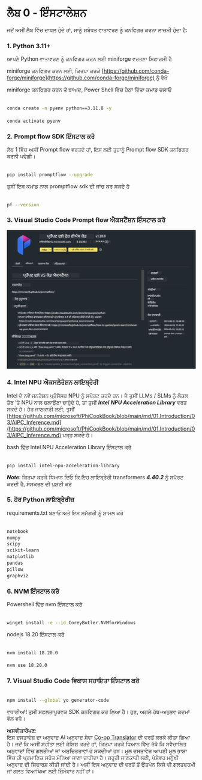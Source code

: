 <!--
CO_OP_TRANSLATOR_METADATA:
{
  "original_hash": "a4ef39027902e82f2c33d568d2a2259a",
  "translation_date": "2025-05-09T19:18:53+00:00",
  "source_file": "md/02.Application/02.Code/Phi3/VSCodeExt/HOL/AIPC/01.Installations.md",
  "language_code": "pa"
}
-->
# **ਲੈਬ 0 - ਇੰਸਟਾਲੇਸ਼ਨ**

ਜਦੋਂ ਅਸੀਂ ਲੈਬ ਵਿੱਚ ਦਾਖਲ ਹੁੰਦੇ ਹਾਂ, ਸਾਨੂੰ ਸਬੰਧਤ ਵਾਤਾਵਰਣ ਨੂੰ ਕਨਫਿਗਰ ਕਰਨਾ ਲਾਜ਼ਮੀ ਹੁੰਦਾ ਹੈ:


### **1. Python 3.11+**

ਆਪਣੇ Python ਵਾਤਾਵਰਣ ਨੂੰ ਕਨਫਿਗਰ ਕਰਨ ਲਈ miniforge ਵਰਤਣਾ ਸਿਫਾਰਸ਼ੀ ਹੈ

miniforge ਕਨਫਿਗਰ ਕਰਨ ਲਈ, ਕਿਰਪਾ ਕਰਕੇ [https://github.com/conda-forge/miniforge](https://github.com/conda-forge/miniforge) ਨੂੰ ਵੇਖੋ

miniforge ਕਨਫਿਗਰ ਕਰਨ ਤੋਂ ਬਾਅਦ, Power Shell ਵਿੱਚ ਹੇਠਾਂ ਦਿੱਤਾ ਕਮਾਂਡ ਚਲਾਓ

```bash

conda create -n pyenv python==3.11.8 -y

conda activate pyenv

```


### **2. Prompt flow SDK ਇੰਸਟਾਲ ਕਰੋ**

ਲੈਬ 1 ਵਿੱਚ ਅਸੀਂ Prompt flow ਵਰਤਦੇ ਹਾਂ, ਇਸ ਲਈ ਤੁਹਾਨੂੰ Prompt flow SDK ਕਨਫਿਗਰ ਕਰਨੀ ਪਵੇਗੀ।

```bash

pip install promptflow --upgrade

```

ਤੁਸੀਂ ਇਸ ਕਮਾਂਡ ਨਾਲ promptflow sdk ਦੀ ਜਾਂਚ ਕਰ ਸਕਦੇ ਹੋ


```bash

pf --version

```

### **3. Visual Studio Code Prompt flow ਐਕਸਟੈਂਸ਼ਨ ਇੰਸਟਾਲ ਕਰੋ**

![pf](../../../../../../../../../translated_images/pf_ext.fa065f22e1ee3e67157662d8be5241f346ddd83744045e3406d92b570e8d8b36.pa.png)


### **4. Intel NPU ਐਕਸਲੇਰੇਸ਼ਨ ਲਾਇਬ੍ਰੇਰੀ**

Intel ਦੇ ਨਵੇਂ ਜਨਰੇਸ਼ਨ ਪ੍ਰੋਸੈਸਰ NPU ਨੂੰ ਸਪੋਰਟ ਕਰਦੇ ਹਨ। ਜੇ ਤੁਸੀਂ LLMs / SLMs ਨੂੰ ਲੋਕਲ ਤੌਰ 'ਤੇ NPU ਨਾਲ ਚਲਾਉਣਾ ਚਾਹੁੰਦੇ ਹੋ, ਤਾਂ ਤੁਸੀਂ ***Intel NPU Acceleration Library*** ਵਰਤ ਸਕਦੇ ਹੋ। ਹੋਰ ਜਾਣਕਾਰੀ ਲਈ, ਤੁਸੀਂ [https://github.com/microsoft/PhiCookBook/blob/main/md/01.Introduction/03/AIPC_Inference.md](https://github.com/microsoft/PhiCookBook/blob/main/md/01.Introduction/03/AIPC_Inference.md) ਪੜ੍ਹ ਸਕਦੇ ਹੋ।

bash ਵਿੱਚ Intel NPU Acceleration Library ਇੰਸਟਾਲ ਕਰੋ


```bash

pip install intel-npu-acceleration-library

```

***Note***: ਕਿਰਪਾ ਕਰਕੇ ਧਿਆਨ ਦਿਓ ਕਿ ਇਹ ਲਾਇਬ੍ਰੇਰੀ transformers ***4.40.2*** ਨੂੰ ਸਪੋਰਟ ਕਰਦੀ ਹੈ, ਸੰਸਕਰਣ ਦੀ ਪੁਸ਼ਟੀ ਕਰੋ


### **5. ਹੋਰ Python ਲਾਇਬ੍ਰੇਰੀਜ਼**


requirements.txt ਬਣਾਓ ਅਤੇ ਇਸ ਸਮੱਗਰੀ ਨੂੰ ਸ਼ਾਮਲ ਕਰੋ

```txt

notebook
numpy 
scipy 
scikit-learn 
matplotlib 
pandas 
pillow 
graphviz

```


### **6. NVM ਇੰਸਟਾਲ ਕਰੋ**

Powershell ਵਿੱਚ nvm ਇੰਸਟਾਲ ਕਰੋ


```bash

winget install -e --id CoreyButler.NVMforWindows

```

nodejs 18.20 ਇੰਸਟਾਲ ਕਰੋ


```bash

nvm install 18.20.0

nvm use 18.20.0

```

### **7. Visual Studio Code ਵਿਕਾਸ ਸਹਾਇਤਾ ਇੰਸਟਾਲ ਕਰੋ**


```bash

npm install --global yo generator-code

```

ਵਧਾਈਆਂ! ਤੁਸੀਂ ਸਫਲਤਾਪੂਰਵਕ SDK ਕਨਫਿਗਰ ਕਰ ਲਿਆ ਹੈ। ਹੁਣ, ਅਗਲੇ ਹੱਥ-ਅਨੁਭਵ ਕਦਮਾਂ ਵੱਲ ਵਧੋ।

**ਅਸਵੀਕਾਰੋਪਣ**:  
ਇਸ ਦਸਤਾਵੇਜ਼ ਦਾ ਅਨੁਵਾਦ AI ਅਨੁਵਾਦ ਸੇਵਾ [Co-op Translator](https://github.com/Azure/co-op-translator) ਦੀ ਵਰਤੋਂ ਕਰਕੇ ਕੀਤਾ ਗਿਆ ਹੈ। ਜਦੋਂ ਕਿ ਅਸੀਂ ਸਹੀਤਾ ਲਈ ਕੋਸ਼ਿਸ਼ ਕਰਦੇ ਹਾਂ, ਕਿਰਪਾ ਕਰਕੇ ਧਿਆਨ ਵਿੱਚ ਰੱਖੋ ਕਿ ਸਵੈਚਾਲਿਤ ਅਨੁਵਾਦਾਂ ਵਿੱਚ ਗਲਤੀਆਂ ਜਾਂ ਅਸੁਚਿਤਤਾਵਾਂ ਹੋ ਸਕਦੀਆਂ ਹਨ। ਮੂਲ ਦਸਤਾਵੇਜ਼ ਆਪਣੀ ਮੂਲ ਭਾਸ਼ਾ ਵਿੱਚ ਹੀ ਪ੍ਰਮਾਣਿਕ ਸਰੋਤ ਮੰਨਿਆ ਜਾਣਾ ਚਾਹੀਦਾ ਹੈ। ਜ਼ਰੂਰੀ ਜਾਣਕਾਰੀ ਲਈ, ਪੇਸ਼ੇਵਰ ਮਨੁੱਖੀ ਅਨੁਵਾਦ ਦੀ ਸਿਫਾਰਸ਼ ਕੀਤੀ ਜਾਂਦੀ ਹੈ। ਅਸੀਂ ਇਸ ਅਨੁਵਾਦ ਦੀ ਵਰਤੋਂ ਤੋਂ ਉਤਪੰਨ ਕਿਸੇ ਵੀ ਗਲਤਫਹਮੀ ਜਾਂ ਗਲਤ ਵਿਆਖਿਆ ਲਈ ਜ਼ਿੰਮੇਵਾਰ ਨਹੀਂ ਹਾਂ।